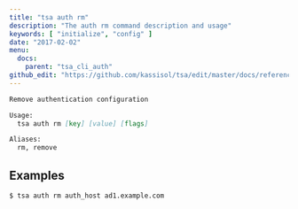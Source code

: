 ```yaml
---
title: "tsa auth rm"
description: "The auth rm command description and usage"
keywords: [ "initialize", "config" ]
date: "2017-02-02"
menu:
  docs:
    parent: "tsa_cli_auth"
github_edit: "https://github.com/kassisol/tsa/edit/master/docs/reference/commandline/auth_rm.md"
---
```


```markdown
Remove authentication configuration

Usage:
  tsa auth rm [key] [value] [flags]

Aliases:
  rm, remove
```

## Examples

```bash
$ tsa auth rm auth_host ad1.example.com
```
